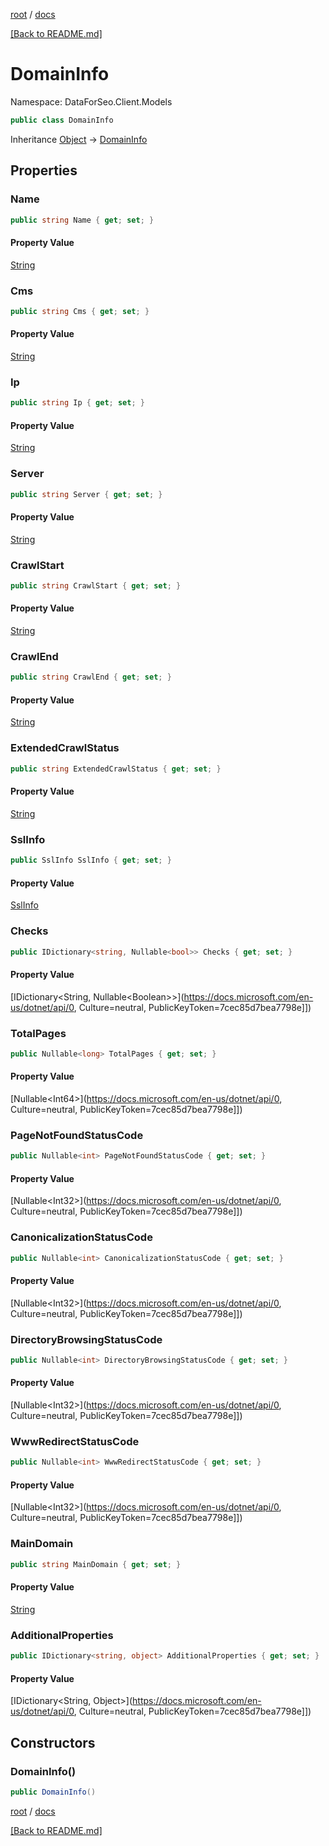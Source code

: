[root](./../ "root") / [docs](./ "docs")

[[Back to README.md]](./../README.md "[Back to README.md]")

# DomainInfo

Namespace: DataForSeo.Client.Models

```csharp
public class DomainInfo
```

Inheritance [Object](https://docs.microsoft.com/en-us/dotnet/api/Object) → [DomainInfo](./DomainInfo.md)

## Properties

### **Name**

```csharp
public string Name { get; set; }
```

#### Property Value

[String](https://docs.microsoft.com/en-us/dotnet/api/String)<br>

### **Cms**

```csharp
public string Cms { get; set; }
```

#### Property Value

[String](https://docs.microsoft.com/en-us/dotnet/api/String)<br>

### **Ip**

```csharp
public string Ip { get; set; }
```

#### Property Value

[String](https://docs.microsoft.com/en-us/dotnet/api/String)<br>

### **Server**

```csharp
public string Server { get; set; }
```

#### Property Value

[String](https://docs.microsoft.com/en-us/dotnet/api/String)<br>

### **CrawlStart**

```csharp
public string CrawlStart { get; set; }
```

#### Property Value

[String](https://docs.microsoft.com/en-us/dotnet/api/String)<br>

### **CrawlEnd**

```csharp
public string CrawlEnd { get; set; }
```

#### Property Value

[String](https://docs.microsoft.com/en-us/dotnet/api/String)<br>

### **ExtendedCrawlStatus**

```csharp
public string ExtendedCrawlStatus { get; set; }
```

#### Property Value

[String](https://docs.microsoft.com/en-us/dotnet/api/String)<br>

### **SslInfo**

```csharp
public SslInfo SslInfo { get; set; }
```

#### Property Value

[SslInfo](./SslInfo.md)<br>

### **Checks**

```csharp
public IDictionary<string, Nullable<bool>> Checks { get; set; }
```

#### Property Value

[IDictionary&lt;String, Nullable&lt;Boolean&gt;&gt;](https://docs.microsoft.com/en-us/dotnet/api/0, Culture=neutral, PublicKeyToken=7cec85d7bea7798e]])<br>

### **TotalPages**

```csharp
public Nullable<long> TotalPages { get; set; }
```

#### Property Value

[Nullable&lt;Int64&gt;](https://docs.microsoft.com/en-us/dotnet/api/0, Culture=neutral, PublicKeyToken=7cec85d7bea7798e]])<br>

### **PageNotFoundStatusCode**

```csharp
public Nullable<int> PageNotFoundStatusCode { get; set; }
```

#### Property Value

[Nullable&lt;Int32&gt;](https://docs.microsoft.com/en-us/dotnet/api/0, Culture=neutral, PublicKeyToken=7cec85d7bea7798e]])<br>

### **CanonicalizationStatusCode**

```csharp
public Nullable<int> CanonicalizationStatusCode { get; set; }
```

#### Property Value

[Nullable&lt;Int32&gt;](https://docs.microsoft.com/en-us/dotnet/api/0, Culture=neutral, PublicKeyToken=7cec85d7bea7798e]])<br>

### **DirectoryBrowsingStatusCode**

```csharp
public Nullable<int> DirectoryBrowsingStatusCode { get; set; }
```

#### Property Value

[Nullable&lt;Int32&gt;](https://docs.microsoft.com/en-us/dotnet/api/0, Culture=neutral, PublicKeyToken=7cec85d7bea7798e]])<br>

### **WwwRedirectStatusCode**

```csharp
public Nullable<int> WwwRedirectStatusCode { get; set; }
```

#### Property Value

[Nullable&lt;Int32&gt;](https://docs.microsoft.com/en-us/dotnet/api/0, Culture=neutral, PublicKeyToken=7cec85d7bea7798e]])<br>

### **MainDomain**

```csharp
public string MainDomain { get; set; }
```

#### Property Value

[String](https://docs.microsoft.com/en-us/dotnet/api/String)<br>

### **AdditionalProperties**

```csharp
public IDictionary<string, object> AdditionalProperties { get; set; }
```

#### Property Value

[IDictionary&lt;String, Object&gt;](https://docs.microsoft.com/en-us/dotnet/api/0, Culture=neutral, PublicKeyToken=7cec85d7bea7798e]])<br>

## Constructors

### **DomainInfo()**

```csharp
public DomainInfo()
```

[root](./../ "root") / [docs](./ "docs")

[[Back to README.md]](./../README.md "[Back to README.md]")